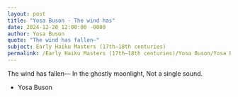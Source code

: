 ```yaml
---
layout: post
title: "Yosa Buson - The wind has"
date: 2024-12-28 12:00:00 -0000
author: Yosa Buson
quote: "The wind has fallen—"
subject: Early Haiku Masters (17th–18th centuries)
permalink: /Early Haiku Masters (17th–18th centuries)/Yosa Buson/Yosa Buson - The wind has
---
```


The wind has fallen—
In the ghostly moonlight,
Not a single sound.

- Yosa Buson
